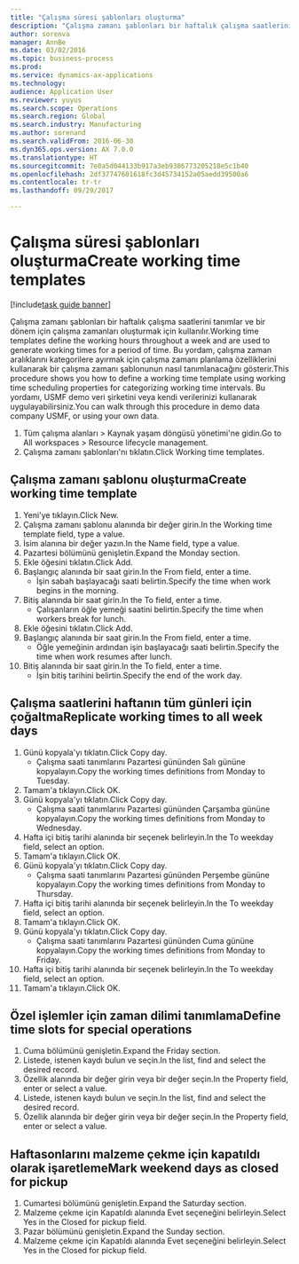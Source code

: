 ```yaml
--- 
title: "Çalışma süresi şablonları oluşturma"
description: "Çalışma zamanı şablonları bir haftalık çalışma saatlerini tanımlar ve bir dönem için çalışma zamanları oluşturmak için kullanılır."
author: sorenva
manager: AnnBe
ms.date: 03/02/2016
ms.topic: business-process
ms.prod: 
ms.service: dynamics-ax-applications
ms.technology: 
audience: Application User
ms.reviewer: yuyus
ms.search.scope: Operations
ms.search.region: Global
ms.search.industry: Manufacturing
ms.author: sorenand
ms.search.validFrom: 2016-06-30
ms.dyn365.ops.version: AX 7.0.0
ms.translationtype: HT
ms.sourcegitcommit: 7e0a5d044133b917a3eb9386773205218e5c1b40
ms.openlocfilehash: 2df37747601618fc3d45734152a05aedd39500a6
ms.contentlocale: tr-tr
ms.lasthandoff: 09/29/2017

---
```

# <a name="create-working-time-templates"></a><span data-ttu-id="c812d-103">Çalışma süresi şablonları oluşturma</span><span class="sxs-lookup"><span data-stu-id="c812d-103">Create working time templates</span></span>

[!include[task guide banner](../../includes/task-guide-banner.md)]

<span data-ttu-id="c812d-104">Çalışma zamanı şablonları bir haftalık çalışma saatlerini tanımlar ve bir dönem için çalışma zamanları oluşturmak için kullanılır.</span><span class="sxs-lookup"><span data-stu-id="c812d-104">Working time templates define the working hours throughout a week and are used to generate working times for a period of time.</span></span> <span data-ttu-id="c812d-105">Bu yordam, çalışma zaman aralıklarını kategorilere ayırmak için çalışma zamanı planlama özelliklerini kullanarak bir çalışma zamanı şablonunun nasıl tanımlanacağını gösterir.</span><span class="sxs-lookup"><span data-stu-id="c812d-105">This procedure shows you how to define a working time template using working time scheduling properties for categorizing working time intervals.</span></span> <span data-ttu-id="c812d-106">Bu yordamı, USMF demo veri şirketini veya kendi verilerinizi kullanarak uygulayabilirsiniz.</span><span class="sxs-lookup"><span data-stu-id="c812d-106">You can walk through this procedure in demo data company USMF, or using your own data.</span></span>

1. <span data-ttu-id="c812d-107">Tüm çalışma alanları > Kaynak yaşam döngüsü yönetimi'ne gidin.</span><span class="sxs-lookup"><span data-stu-id="c812d-107">Go to All workspaces > Resource lifecycle management.</span></span>
2. <span data-ttu-id="c812d-108">Çalışma zamanı şablonları'nı tıklatın.</span><span class="sxs-lookup"><span data-stu-id="c812d-108">Click Working time templates.</span></span>

## <a name="create-working-time-template"></a><span data-ttu-id="c812d-109">Çalışma zamanı şablonu oluşturma</span><span class="sxs-lookup"><span data-stu-id="c812d-109">Create working time template</span></span>
1. <span data-ttu-id="c812d-110">Yeni'ye tıklayın.</span><span class="sxs-lookup"><span data-stu-id="c812d-110">Click New.</span></span>
2. <span data-ttu-id="c812d-111">Çalışma zamanı şablonu alanında bir değer girin.</span><span class="sxs-lookup"><span data-stu-id="c812d-111">In the Working time template field, type a value.</span></span>
3. <span data-ttu-id="c812d-112">İsim alanına bir değer yazın.</span><span class="sxs-lookup"><span data-stu-id="c812d-112">In the Name field, type a value.</span></span>
4. <span data-ttu-id="c812d-113">Pazartesi bölümünü genişletin.</span><span class="sxs-lookup"><span data-stu-id="c812d-113">Expand the Monday section.</span></span>
5. <span data-ttu-id="c812d-114">Ekle öğesini tıklatın.</span><span class="sxs-lookup"><span data-stu-id="c812d-114">Click Add.</span></span>
6. <span data-ttu-id="c812d-115">Başlangıç alanında bir saat girin.</span><span class="sxs-lookup"><span data-stu-id="c812d-115">In the From field, enter a time.</span></span>
    * <span data-ttu-id="c812d-116">İşin sabah başlayacağı saati belirtin.</span><span class="sxs-lookup"><span data-stu-id="c812d-116">Specify the time when work begins in the morning.</span></span>  
7. <span data-ttu-id="c812d-117">Bitiş alanında bir saat girin.</span><span class="sxs-lookup"><span data-stu-id="c812d-117">In the To field, enter a time.</span></span>
    * <span data-ttu-id="c812d-118">Çalışanların öğle yemeği saatini belirtin.</span><span class="sxs-lookup"><span data-stu-id="c812d-118">Specify the time when workers break for lunch.</span></span>  
8. <span data-ttu-id="c812d-119">Ekle öğesini tıklatın.</span><span class="sxs-lookup"><span data-stu-id="c812d-119">Click Add.</span></span>
9. <span data-ttu-id="c812d-120">Başlangıç alanında bir saat girin.</span><span class="sxs-lookup"><span data-stu-id="c812d-120">In the From field, enter a time.</span></span>
    * <span data-ttu-id="c812d-121">Öğle yemeğinin ardından işin başlayacağı saati belirtin.</span><span class="sxs-lookup"><span data-stu-id="c812d-121">Specify the time when work resumes after lunch.</span></span>  
10. <span data-ttu-id="c812d-122">Bitiş alanında bir saat girin.</span><span class="sxs-lookup"><span data-stu-id="c812d-122">In the To field, enter a time.</span></span>
    * <span data-ttu-id="c812d-123">İşin bitiş tarihini belirtin.</span><span class="sxs-lookup"><span data-stu-id="c812d-123">Specify the end of the work day.</span></span>  

## <a name="replicate-working-times-to-all-week-days"></a><span data-ttu-id="c812d-124">Çalışma saatlerini haftanın tüm günleri için çoğaltma</span><span class="sxs-lookup"><span data-stu-id="c812d-124">Replicate working times to all week days</span></span>
1. <span data-ttu-id="c812d-125">Günü kopyala'yı tıklatın.</span><span class="sxs-lookup"><span data-stu-id="c812d-125">Click Copy day.</span></span>
    * <span data-ttu-id="c812d-126">Çalışma saati tanımlarını Pazartesi gününden Salı gününe kopyalayın.</span><span class="sxs-lookup"><span data-stu-id="c812d-126">Copy the working times definitions from Monday to Tuesday.</span></span>  
2. <span data-ttu-id="c812d-127">Tamam'a tıklayın.</span><span class="sxs-lookup"><span data-stu-id="c812d-127">Click OK.</span></span>
3. <span data-ttu-id="c812d-128">Günü kopyala'yı tıklatın.</span><span class="sxs-lookup"><span data-stu-id="c812d-128">Click Copy day.</span></span>
    * <span data-ttu-id="c812d-129">Çalışma saati tanımlarını Pazartesi gününden Çarşamba gününe kopyalayın.</span><span class="sxs-lookup"><span data-stu-id="c812d-129">Copy the working times definitions from Monday to Wednesday.</span></span>  
4. <span data-ttu-id="c812d-130">Hafta içi bitiş tarihi alanında bir seçenek belirleyin.</span><span class="sxs-lookup"><span data-stu-id="c812d-130">In the To weekday field, select an option.</span></span>
5. <span data-ttu-id="c812d-131">Tamam'a tıklayın.</span><span class="sxs-lookup"><span data-stu-id="c812d-131">Click OK.</span></span>
6. <span data-ttu-id="c812d-132">Günü kopyala'yı tıklatın.</span><span class="sxs-lookup"><span data-stu-id="c812d-132">Click Copy day.</span></span>
    * <span data-ttu-id="c812d-133">Çalışma saati tanımlarını Pazartesi gününden Perşembe gününe kopyalayın.</span><span class="sxs-lookup"><span data-stu-id="c812d-133">Copy the working times definitions from Monday to Thursday.</span></span>  
7. <span data-ttu-id="c812d-134">Hafta içi bitiş tarihi alanında bir seçenek belirleyin.</span><span class="sxs-lookup"><span data-stu-id="c812d-134">In the To weekday field, select an option.</span></span>
8. <span data-ttu-id="c812d-135">Tamam'a tıklayın.</span><span class="sxs-lookup"><span data-stu-id="c812d-135">Click OK.</span></span>
9. <span data-ttu-id="c812d-136">Günü kopyala'yı tıklatın.</span><span class="sxs-lookup"><span data-stu-id="c812d-136">Click Copy day.</span></span>
    * <span data-ttu-id="c812d-137">Çalışma saati tanımlarını Pazartesi gününden Cuma gününe kopyalayın.</span><span class="sxs-lookup"><span data-stu-id="c812d-137">Copy the working times definitions from Monday to Friday.</span></span>  
10. <span data-ttu-id="c812d-138">Hafta içi bitiş tarihi alanında bir seçenek belirleyin.</span><span class="sxs-lookup"><span data-stu-id="c812d-138">In the To weekday field, select an option.</span></span>
11. <span data-ttu-id="c812d-139">Tamam'a tıklayın.</span><span class="sxs-lookup"><span data-stu-id="c812d-139">Click OK.</span></span>

## <a name="define-time-slots-for-special-operations"></a><span data-ttu-id="c812d-140">Özel işlemler için zaman dilimi tanımlama</span><span class="sxs-lookup"><span data-stu-id="c812d-140">Define time slots for special operations</span></span>
1. <span data-ttu-id="c812d-141">Cuma bölümünü genişletin.</span><span class="sxs-lookup"><span data-stu-id="c812d-141">Expand the Friday section.</span></span>
2. <span data-ttu-id="c812d-142">Listede, istenen kaydı bulun ve seçin.</span><span class="sxs-lookup"><span data-stu-id="c812d-142">In the list, find and select the desired record.</span></span>
3. <span data-ttu-id="c812d-143">Özellik alanında bir değer girin veya bir değer seçin.</span><span class="sxs-lookup"><span data-stu-id="c812d-143">In the Property field, enter or select a value.</span></span>
4. <span data-ttu-id="c812d-144">Listede, istenen kaydı bulun ve seçin.</span><span class="sxs-lookup"><span data-stu-id="c812d-144">In the list, find and select the desired record.</span></span>
5. <span data-ttu-id="c812d-145">Özellik alanında bir değer girin veya bir değer seçin.</span><span class="sxs-lookup"><span data-stu-id="c812d-145">In the Property field, enter or select a value.</span></span>

## <a name="mark-weekend-days-as-closed-for-pickup"></a><span data-ttu-id="c812d-146">Haftasonlarını malzeme çekme için kapatıldı olarak işaretleme</span><span class="sxs-lookup"><span data-stu-id="c812d-146">Mark weekend days as closed for pickup</span></span>
1. <span data-ttu-id="c812d-147">Cumartesi bölümünü genişletin.</span><span class="sxs-lookup"><span data-stu-id="c812d-147">Expand the Saturday section.</span></span>
2. <span data-ttu-id="c812d-148">Malzeme çekme için Kapatıldı alanında Evet seçeneğini belirleyin.</span><span class="sxs-lookup"><span data-stu-id="c812d-148">Select Yes in the Closed for pickup field.</span></span>
3. <span data-ttu-id="c812d-149">Pazar bölümünü genişletin.</span><span class="sxs-lookup"><span data-stu-id="c812d-149">Expand the Sunday section.</span></span>
4. <span data-ttu-id="c812d-150">Malzeme çekme için Kapatıldı alanında Evet seçeneğini belirleyin.</span><span class="sxs-lookup"><span data-stu-id="c812d-150">Select Yes in the Closed for pickup field.</span></span>


